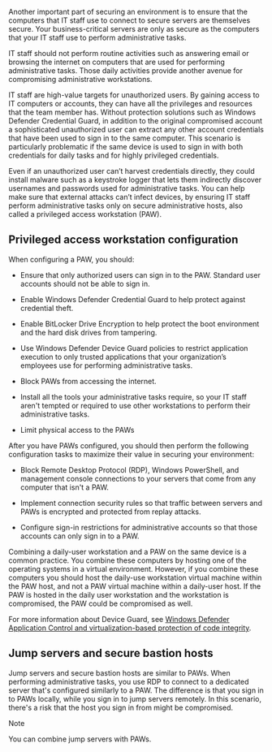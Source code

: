 Another important part of securing an environment is to ensure that the computers that IT staff use to connect to secure servers are themselves secure. Your business-critical servers are only as secure as the computers that your IT staff use to perform administrative tasks.

IT staff should not perform routine activities such as answering email or browsing the internet on computers that are used for performing administrative tasks. Those daily activities provide another avenue for compromising administrative workstations.

IT staff are high-value targets for unauthorized users. By gaining access to IT computers or accounts, they can have all the privileges and resources that the team member has. Without protection solutions such as Windows Defender Credential Guard, in addition to the original compromised account a sophisticated unauthorized user can extract any other account credentials that have been used to sign in to the same computer. This scenario is particularly problematic if the same device is used to sign in with both credentials for daily tasks and for highly privileged credentials.

Even if an unauthorized user can’t harvest credentials directly, they could install malware such as a keystroke logger that lets them indirectly discover usernames and passwords used for administrative tasks. You can help make sure that external attacks can’t infect devices, by ensuring IT staff perform administrative tasks only on secure administrative hosts, also called a privileged access workstation (PAW).

## Privileged access workstation configuration

When configuring a PAW, you should:

- Ensure that only authorized users can sign in to the PAW. Standard user accounts should not be able to sign in.

- Enable Windows Defender Credential Guard to help protect against credential theft.

- Enable BitLocker Drive Encryption to help protect the boot environment and the hard disk drives from tampering.

- Use Windows Defender Device Guard policies to restrict application execution to only trusted applications that your organization’s employees use for performing administrative tasks.

- Block PAWs from accessing the internet.

- Install all the tools your administrative tasks require, so your IT staff aren't tempted or required to use other workstations to perform their administrative tasks.

- Limit physical access to the PAWs

After you have PAWs configured, you should then perform the following configuration tasks to maximize their value in securing your environment:

- Block Remote Desktop Protocol (RDP), Windows PowerShell, and management console connections to your servers that come from any computer that isn't a PAW.

- Implement connection security rules so that traffic between servers and PAWs is encrypted and protected from replay attacks.

- Configure sign-in restrictions for administrative accounts so that those accounts can only sign in to a PAW.

Combining a daily-user workstation and a PAW on the same device is a common practice. You combine these computers by hosting one of the operating systems in a virtual environment. However, if you combine these computers you should host the daily-use workstation virtual machine within the PAW host, and not a PAW virtual machine within a daily-user host. If the PAW is hosted in the daily user workstation and the workstation is compromised, the PAW could be compromised as well.

For more information about Device Guard, see [Windows Defender Application Control and virtualization-based protection of code integrity](/windows/security/application-security/application-control/introduction-to-virtualization-based-security-and-appcontrol).

## Jump servers and secure bastion hosts

Jump servers and secure bastion hosts are similar to PAWs. When performing administrative tasks, you use RDP to connect to a dedicated server that's configured similarly to a PAW. The difference is that you sign in to PAWs locally, while you sign in to jump servers remotely. In this scenario, there's a risk that the host you sign in from might be compromised.

> [!NOTE]
> You can combine jump servers with PAWs.


